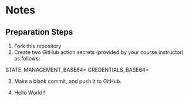 # Notes

## Preparation Steps

1. Fork this repository
2. Create two GitHub action secrets (provided by your course instructor) as follows:

STATE_MANAGEMENT_BASE64=
CREDENTIALS_BASE64=

3. Make a blank commit, and push it to GitHub.

4. Hello World!!
